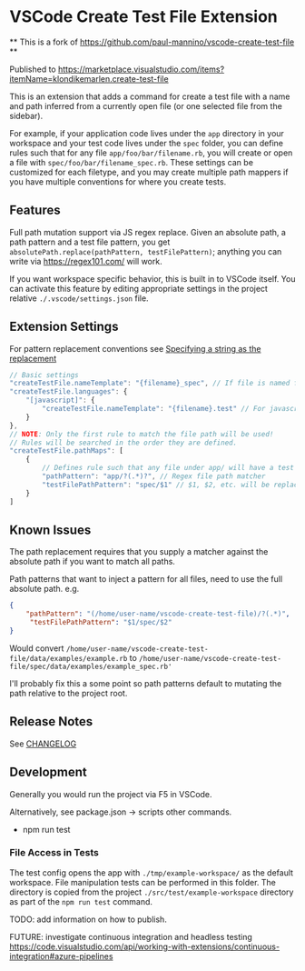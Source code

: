 # VSCode Create Test File Extension

** This is a fork of https://github.com/paul-mannino/vscode-create-test-file **

Published to https://marketplace.visualstudio.com/items?itemName=klondikemarlen.create-test-file

This is an extension that adds a command for create a test file with a name and path inferred from a currently
open file (or one selected file from the sidebar).

For example, if your application code lives under the `app` directory in your workspace and your test code lives under
the `spec` folder, you can define rules such that for any file `app/foo/bar/filename.rb`, you will create or open a file
with `spec/foo/bar/filename_spec.rb`. These settings can be customized for each filetype, and you may create multiple
path mappers if you have multiple conventions for where you create tests.

## Features

Full path mutation support via JS regex replace.
Given an absolute path, a path pattern and a test file pattern, you get `absolutePath.replace(pathPattern, testFilePattern)`; anything you can write via https://regex101.com/ will work.

If you want workspace specific behavior, this is built in to VSCode itself. You can activate this feature by editing appropriate settings in the project relative `./.vscode/settings.json` file.

## Extension Settings

For pattern replacement conventions see [Specifying a string as the replacement](https://developer.mozilla.org/en-US/docs/Web/JavaScript/Reference/Global_Objects/String/replace#specifying_a_string_as_the_replacement)

```javascript -- instead of json to support comments
// Basic settings
"createTestFile.nameTemplate": "{filename}_spec", // If file is named foo.bar, will create test named foo_spec.bar
"createTestFile.languages": {
    "[javascript]": {
        "createTestFile.nameTemplate": "{filename}.test" // For javascript, if file is foo.js, will create foo.test.js
    }
},
// NOTE: Only the first rule to match the file path will be used!
// Rules will be searched in the order they are defined.
"createTestFile.pathMaps": [
    {
        // Defines rule such that any file under app/ will have a test file created under spec/
        "pathPattern": "app/?(.*)?", // Regex file path matcher
        "testFilePathPattern": "spec/$1" // $1, $2, etc. will be replaced with the matching text from the pathPattern
    }
]
```

## Known Issues

The path replacement requires that you supply a matcher against the absolute path if you want to match all paths.

Path patterns that want to inject a pattern for all files, need to use the full absolute path.
e.g.
```json
{
    "pathPattern": "(/home/user-name/vscode-create-test-file)/?(.*)",
     "testFilePathPattern": "$1/spec/$2"
}
```

Would convert `/home/user-name/vscode-create-test-file/data/examples/example.rb` to `/home/user-name/vscode-create-test-file/spec/data/examples/example_spec.rb'`

I'll probably fix this a some point so path patterns default to mutating the path relative to the project root.

## Release Notes

See [CHANGELOG](./CHANGELOG.md)

## Development

Generally you would run the project via F5 in VSCode.

Alternatively, see package.json -> scripts other commands.
- npm run test

### File Access in Tests

The test config opens the app with `./tmp/example-workspace/` as the default workspace.
File manipulation tests can be performed in this folder. The directory is copied from the project `./src/test/example-workspace` directory as part of the `npm run test` command.

TODO: add information on how to publish.

FUTURE: investigate continuous integration and headless testing https://code.visualstudio.com/api/working-with-extensions/continuous-integration#azure-pipelines
